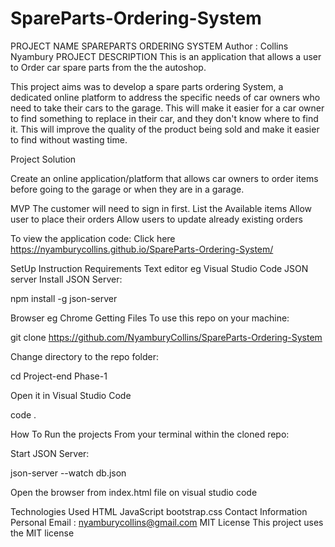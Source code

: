 # SpareParts-Ordering-System
PROJECT NAME SPAREPARTS ORDERING SYSTEM
Author : Collins Nyambury
PROJECT DESCRIPTION
This is an application that allows a user to Order car spare parts from the the autoshop.

This project aims was to develop a spare parts ordering System, a dedicated online platform to address the specific needs of car owners who need to take their cars to the garage. This will make it easier for a car owner to find something to replace in their car, and they don't know where to find it. This will improve the quality of the product being sold and make it easier to find without wasting time.


Project Solution

Create an online application/platform that allows car owners to order items before going to the garage or when they are in a garage.

MVP
The customer will need to sign in first.
List the Available items
Allow user to place their orders
Allow users to update already existing orders


To view the application code:
Click here https://nyamburycollins.github.io/SpareParts-Ordering-System/


SetUp Instruction
Requirements
Text editor eg Visual Studio Code
JSON server
Install JSON Server:

npm install -g json-server

Browser eg Chrome
Getting Files
To use this repo on your machine:

git clone https://github.com/NyamburyCollins/SpareParts-Ordering-System

Change directory to the repo folder:

cd Project-end Phase-1 

Open it in Visual Studio Code

code .

How To Run the projects
From your terminal within the cloned repo:

Start JSON Server:

json-server --watch db.json

Open the browser from index.html file on visual studio code

Technologies Used
HTML
JavaScript
bootstrap.css
Contact Information
Personal Email : nyamburycollins@gmail.com
MIT License
This project uses the MIT license